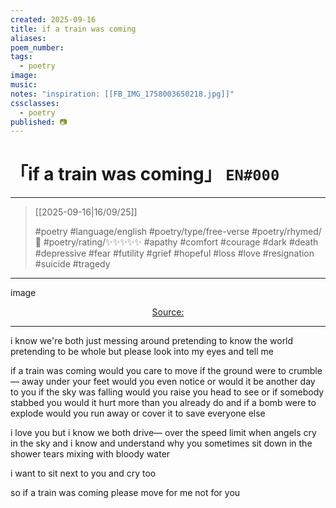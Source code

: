 ```yaml
---
created: 2025-09-16
title: if a train was coming
aliases:
poem_number:
tags:
  - poetry
image:
music:
notes: "inspiration: [[FB_IMG_1758003650218.jpg]]"
cssclasses:
  - poetry
published: 📷
---
```

# 「if a train was coming」 `EN#000`

---

> [[2025-09-16|16/09/25]]
>  
> #poetry
> #language/english 
> #poetry/type/free-verse 
> #poetry/rhymed/🔴 
> #poetry/rating/✨✨✨✨✨ 
> #apathy #comfort #courage #dark #death #depressive #fear #futility #grief  #hopeful #loss #love #resignation #suicide #tragedy 

---

image

<center class="img_caption"><a href="https://" class="source-link">Source: </a></center>

---

i know we're both just messing around
pretending to know the world
pretending to be whole
but please look into my eyes
and tell me

if a train was coming
would you care to move
if the ground were to crumble—
away under your feet
would you even notice
or would it be another day to you
if the sky was falling
would you raise you head to see
or if somebody stabbed you
would it hurt more than you already do
and if a bomb were to explode 
would you run away
or cover it to save everyone else

i love you
but i know we both drive—
over the speed limit
when angels cry in the sky
and i know and understand 
why you sometimes sit down in the shower
tears mixing with bloody water

i want to sit next to you and cry too

so if a train was coming
please move
for me
not for you
